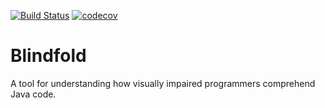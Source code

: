 [![Build Status](https://travis-ci.org/miyagilabs/Blindfold.svg?branch=master)](https://travis-ci.org/miyagilabs/Blindfold)
[![codecov](https://codecov.io/gh/miyagilabs/Blindfold/branch/master/graph/badge.svg)](https://codecov.io/gh/miyagilabs/Blindfold)

# Blindfold
A tool for understanding how visually impaired programmers comprehend Java code.
